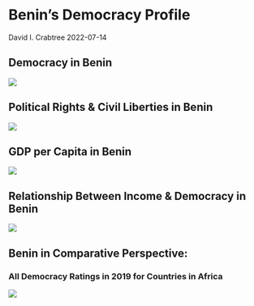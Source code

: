 Benin’s Democracy Profile
================
David I. Crabtree
2022-07-14

## Democracy in Benin

![](C:\Users\David\Desktop\PROGRA~1\FILESA~1\CFSS\hw06\reports\BENIN_~1/figure-gfm/Demscore-1.png)<!-- -->

## Political Rights & Civil Liberties in Benin

![](C:\Users\David\Desktop\PROGRA~1\FILESA~1\CFSS\hw06\reports\BENIN_~1/figure-gfm/Political%20Rights%20&%20Civil%20Libs-1.png)<!-- -->

## GDP per Capita in Benin

![](C:\Users\David\Desktop\PROGRA~1\FILESA~1\CFSS\hw06\reports\BENIN_~1/figure-gfm/GDP%20per%20Capita-1.png)<!-- -->

## Relationship Between Income & Democracy in Benin

![](C:\Users\David\Desktop\PROGRA~1\FILESA~1\CFSS\hw06\reports\BENIN_~1/figure-gfm/Income%20&%20Dem-1.png)<!-- -->

## Benin in Comparative Perspective:

### All Democracy Ratings in 2019 for Countries in Africa

![](C:\Users\David\Desktop\PROGRA~1\FILESA~1\CFSS\hw06\reports\BENIN_~1/figure-gfm/Democracy%20in%20Comparative%20Perspective-1.png)<!-- -->
